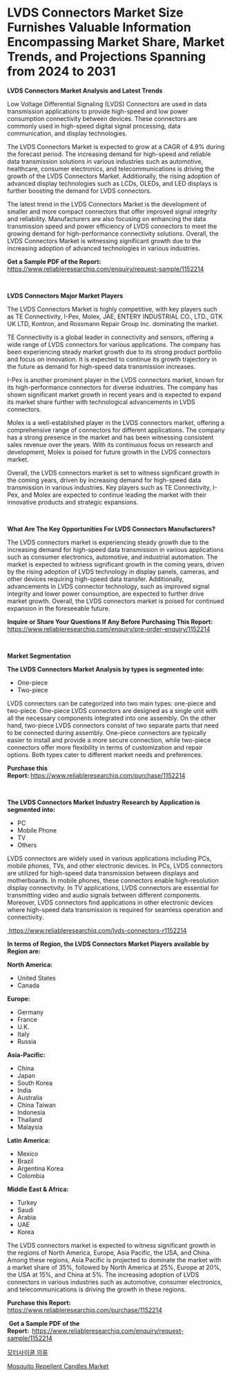<p><h1>LVDS Connectors Market Size Furnishes Valuable Information Encompassing Market Share, Market Trends, and Projections Spanning from 2024 to 2031</h1></p><p><strong>LVDS Connectors Market Analysis and Latest Trends</strong></p>
<p><p>Low Voltage Differential Signaling (LVDS) Connectors are used in data transmission applications to provide high-speed and low power consumption connectivity between devices. These connectors are commonly used in high-speed digital signal processing, data communication, and display technologies.</p><p>The LVDS Connectors Market is expected to grow at a CAGR of 4.9% during the forecast period. The increasing demand for high-speed and reliable data transmission solutions in various industries such as automotive, healthcare, consumer electronics, and telecommunications is driving the growth of the LVDS Connectors Market. Additionally, the rising adoption of advanced display technologies such as LCDs, OLEDs, and LED displays is further boosting the demand for LVDS connectors.</p><p>The latest trend in the LVDS Connectors Market is the development of smaller and more compact connectors that offer improved signal integrity and reliability. Manufacturers are also focusing on enhancing the data transmission speed and power efficiency of LVDS connectors to meet the growing demand for high-performance connectivity solutions. Overall, the LVDS Connectors Market is witnessing significant growth due to the increasing adoption of advanced technologies in various industries.</p></p>
<p><strong>Get a Sample PDF of the Report:&nbsp;</strong> <a href="https://www.reliableresearchiq.com/enquiry/request-sample/1152214">https://www.reliableresearchiq.com/enquiry/request-sample/1152214</a></p>
<p>&nbsp;</p>
<p><strong>LVDS Connectors Major Market Players</strong></p>
<p><p>The LVDS Connectors Market is highly competitive, with key players such as TE Connectivity, I-Pex, Molex, JAE, ENTERY INDUSTRIAL CO., LTD., GTK UK LTD, Kontron, and Rossmann Repair Group Inc. dominating the market. </p><p>TE Connectivity is a global leader in connectivity and sensors, offering a wide range of LVDS connectors for various applications. The company has been experiencing steady market growth due to its strong product portfolio and focus on innovation. It is expected to continue its growth trajectory in the future as demand for high-speed data transmission increases.</p><p>I-Pex is another prominent player in the LVDS connectors market, known for its high-performance connectors for diverse industries. The company has shown significant market growth in recent years and is expected to expand its market share further with technological advancements in LVDS connectors.</p><p>Molex is a well-established player in the LVDS connectors market, offering a comprehensive range of connectors for different applications. The company has a strong presence in the market and has been witnessing consistent sales revenue over the years. With its continuous focus on research and development, Molex is poised for future growth in the LVDS connectors market.</p><p>Overall, the LVDS connectors market is set to witness significant growth in the coming years, driven by increasing demand for high-speed data transmission in various industries. Key players such as TE Connectivity, I-Pex, and Molex are expected to continue leading the market with their innovative products and strategic expansions.</p></p>
<p>&nbsp;</p>
<p><strong>What Are The Key Opportunities For LVDS Connectors Manufacturers?</strong></p>
<p><p>The LVDS connectors market is experiencing steady growth due to the increasing demand for high-speed data transmission in various applications such as consumer electronics, automotive, and industrial automation. The market is expected to witness significant growth in the coming years, driven by the rising adoption of LVDS technology in display panels, cameras, and other devices requiring high-speed data transfer. Additionally, advancements in LVDS connector technology, such as improved signal integrity and lower power consumption, are expected to further drive market growth. Overall, the LVDS connectors market is poised for continued expansion in the foreseeable future.</p></p>
<p><strong>Inquire or Share Your Questions If Any Before Purchasing This Report:</strong> <a href="https://www.reliableresearchiq.com/enquiry/pre-order-enquiry/1152214">https://www.reliableresearchiq.com/enquiry/pre-order-enquiry/1152214</a></p>
<p>&nbsp;</p>
<p><strong>Market Segmentation</strong></p>
<p><strong>The LVDS Connectors Market Analysis by types is segmented into:</strong></p>
<p><ul><li>One-piece</li><li>Two-piece</li></ul></p>
<p><p>LVDS connectors can be categorized into two main types: one-piece and two-piece. One-piece LVDS connectors are designed as a single unit with all the necessary components integrated into one assembly. On the other hand, two-piece LVDS connectors consist of two separate parts that need to be connected during assembly. One-piece connectors are typically easier to install and provide a more secure connection, while two-piece connectors offer more flexibility in terms of customization and repair options. Both types cater to different market needs and preferences.</p></p>
<p><strong>Purchase this Report:&nbsp;</strong><a href="https://www.reliableresearchiq.com/purchase/1152214">https://www.reliableresearchiq.com/purchase/1152214</a></p>
<p>&nbsp;</p>
<p><strong>The LVDS Connectors Market Industry Research by Application is segmented into:</strong></p>
<p><ul><li>PC</li><li>Mobile Phone</li><li>TV</li><li>Others</li></ul></p>
<p><p>LVDS connectors are widely used in various applications including PCs, mobile phones, TVs, and other electronic devices. In PCs, LVDS connectors are utilized for high-speed data transmission between displays and motherboards. In mobile phones, these connectors enable high-resolution display connectivity. In TV applications, LVDS connectors are essential for transmitting video and audio signals between different components. Moreover, LVDS connectors find applications in other electronic devices where high-speed data transmission is required for seamless operation and connectivity.</p></p>
<p><a href="https://www.reliableresearchiq.com/lvds-connectors-r1152214">&nbsp;https://www.reliableresearchiq.com/lvds-connectors-r1152214</a></p>
<p><strong>In terms of Region, the LVDS Connectors Market Players available by Region are:</strong></p>
<p>
    <p> <strong> North America: </strong>
        <ul>
            <li>United States</li>
            <li>Canada</li>
        </ul>
        </p> 
    <p> <strong> Europe: </strong>
        <ul>
            <li>Germany</li>
            <li>France</li>
            <li>U.K.</li>
            <li>Italy</li>
            <li>Russia</li>
        </ul>
        </p> 
    <p> <strong> Asia-Pacific: </strong>
        <ul>
            <li>China</li>
            <li>Japan</li>
            <li>South Korea</li>
            <li>India</li>
            <li>Australia</li>
            <li>China Taiwan</li>
            <li>Indonesia</li>
            <li>Thailand</li>
            <li>Malaysia</li>
        </ul>
        </p> 
    <p> <strong> Latin America: </strong>
        <ul>
            <li>Mexico</li>
            <li>Brazil</li>
            <li>Argentina Korea</li>
            <li>Colombia</li>
        </ul>
        </p> 
    <p> <strong> Middle East & Africa: </strong>
        <ul>
            <li>Turkey</li>
            <li>Saudi</li>
            <li>Arabia</li>
            <li>UAE</li>
            <li>Korea</li>
        </ul>
    </p>
    </p>
<p><p>The LVDS connectors market is expected to witness significant growth in the regions of North America, Europe, Asia Pacific, the USA, and China. Among these regions, Asia Pacific is projected to dominate the market with a market share of 35%, followed by North America at 25%, Europe at 20%, the USA at 15%, and China at 5%. The increasing adoption of LVDS connectors in various industries such as automotive, consumer electronics, and telecommunications is driving the growth in these regions.</p></p>
<p><strong>Purchase this Report: </strong><a href="https://www.reliableresearchiq.com/purchase/1152214">https://www.reliableresearchiq.com/purchase/1152214</a></p>
<p>&nbsp;<strong>Get a Sample PDF of the Report:&nbsp;&nbsp;</strong><a href="https://www.reliableresearchiq.com/enquiry/request-sample/1152214">https://www.reliableresearchiq.com/enquiry/request-sample/1152214</a></p>
<p><strong></strong></p>
<p><p><a href="https://github.com/vss5505pa7z1p/Market-Research-Report-List-3/blob/main/668967741400.md">모터사이클 의류</a></p><p><a href="https://github.com/annerides/Market-Research-Report-List-1/blob/main/mosquito-repellent-candles-market.md">Mosquito Repellent Candles Market</a></p></p>